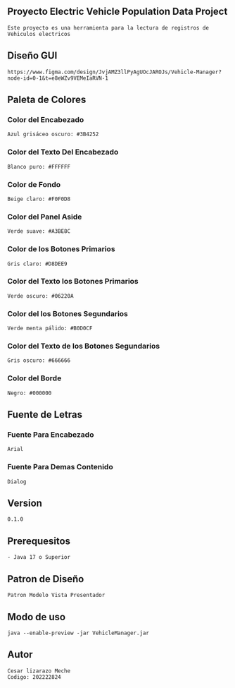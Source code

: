 ## Proyecto Electric Vehicle Population Data Project
    Este proyecto es una herramienta para la lectura de registros de Vehiculos electricos

## Diseño GUI
    https://www.figma.com/design/JvjAMZ3llPyAgUOcJAROJs/Vehicle-Manager?node-id=0-1&t=e8eWZv9VEMeIaRVN-1
## Paleta de Colores
### Color del Encabezado
    Azul grisáceo oscuro: #3B4252
### Color del Texto Del Encabezado
    Blanco puro: #FFFFFF
### Color de Fondo 
    Beige claro: #F0F0D8
### Color del Panel Aside
    Verde suave: #A3BE8C
### Color de los Botones Primarios
    Gris claro: #D8DEE9
### Color del Texto los Botones Primarios
    Verde oscuro: #06220A
### Color del los Botones Segundarios
    Verde menta pálido: #B0D0CF
### Color del Texto de los Botones Segundarios
    Gris oscuro: #666666
### Color del Borde
    Negro: #000000
## Fuente de Letras
### Fuente Para Encabezado
    Arial
### Fuente Para Demas Contenido
    Dialog
## Version
    0.1.0
## Prerequesitos
    - Java 17 o Superior
## Patron de Diseño
    Patron Modelo Vista Presentador
## Modo de uso
    java --enable-preview -jar VehicleManager.jar
## Autor
    Cesar lizarazo Meche
    Codigo: 202222824 
    


